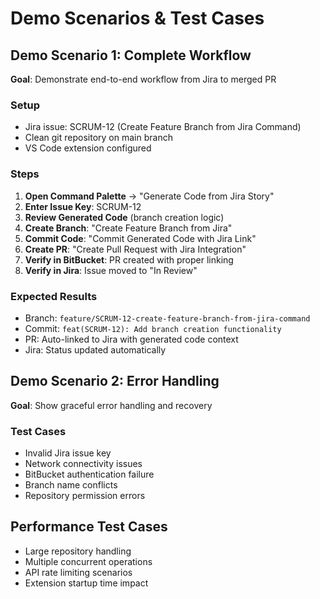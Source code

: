 # Demo Scenarios & Test Cases

## Demo Scenario 1: Complete Workflow
**Goal**: Demonstrate end-to-end workflow from Jira to merged PR

### Setup
- Jira issue: SCRUM-12 (Create Feature Branch from Jira Command)
- Clean git repository on main branch
- VS Code extension configured

### Steps
1. **Open Command Palette** → "Generate Code from Jira Story"
2. **Enter Issue Key**: SCRUM-12
3. **Review Generated Code** (branch creation logic)
4. **Create Branch**: "Create Feature Branch from Jira" 
5. **Commit Code**: "Commit Generated Code with Jira Link"
6. **Create PR**: "Create Pull Request with Jira Integration"
7. **Verify in BitBucket**: PR created with proper linking
8. **Verify in Jira**: Issue moved to "In Review"

### Expected Results
- Branch: `feature/SCRUM-12-create-feature-branch-from-jira-command`
- Commit: `feat(SCRUM-12): Add branch creation functionality`
- PR: Auto-linked to Jira with generated code context
- Jira: Status updated automatically

## Demo Scenario 2: Error Handling
**Goal**: Show graceful error handling and recovery

### Test Cases
- Invalid Jira issue key
- Network connectivity issues
- BitBucket authentication failure
- Branch name conflicts
- Repository permission errors

## Performance Test Cases
- Large repository handling
- Multiple concurrent operations
- API rate limiting scenarios
- Extension startup time impact